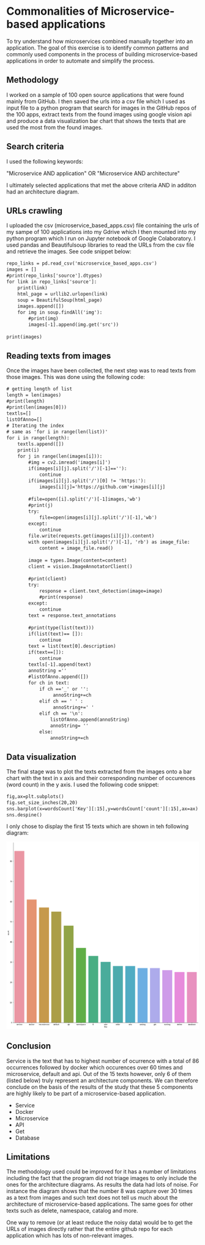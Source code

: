 # Commonalities of Microservice-based applications
To try understand how microservices combined manually together into an application. The goal of this exercise is to identify common patterns and commonly used components in the process of building microservice-based applications in order to automate and simplify the process.

## Methodology

I worked on a sample of 100 open source applications that were found mainly from GitHub. I then saved the urls into a csv file which I used as input file to a python program that search for images in the GitHub repos of the 100 apps, extract texts from the found images using google vision api and produce a data visualization bar chart that shows the texts that are used the most from the found images.

## Search criteria

I used the following keywords:

"Microservice AND application" OR
"Microservice AND architecture"

I ultimately selected applications that met the above criteria AND in additon had an architecture diagram.

## URLs crawling

I uploaded the csv (microservice_based_apps.csv) file containing the urls of my sampe of 100 applications into my Gdrive which I then mounted into my python program which I run on Jupyter notebook of Google Colaboratory. 
I used pandas and Beautifulsoup libraries to read the URLs from the csv file and retrieve the images. See code snippet below:


	repo_links = pd.read_csv('microservice_based_apps.csv')
	images = []
	#print(repo_links['source'].dtypes)
	for link in repo_links['source']:
	    print(link)
	    html_page = urllib2.urlopen(link)
	    soup = BeautifulSoup(html_page)
	    images.append([])
	    for img in soup.findAll('img'):
	        #print(img)
	        images[-1].append(img.get('src'))
	        
	print(images)

## Reading texts from images

Once the images have been collected, the next step was to read texts from those images. This was done using the following code:


	# getting length of list 
	length = len(images) 
	#print(length)
	#print(len(images[0]))
	textls=[]
	listOfAnno=[]
	# Iterating the index 
	# same as 'for i in range(len(list))' 
	for i in range(length):
	    textls.append([])
	    print(i)
	    for j in range(len(images[i])):
	        #img = cv2.imread('images[i]')
	        if(images[i][j].split('/')[-1]==''):
	            continue
	        if(images[i][j].split('/')[0] != 'https:'):
	            images[i][j]='https://github.com'+images[i][j]
	    
	        #file=open([i].split('/')[-1]images,'wb')
	        #print(j)
	        try:
	            file=open(images[i][j].split('/')[-1],'wb')
	        except:
	            continue 
	        file.write(requests.get(images[i][j]).content)
	        with open(images[i][j].split('/')[-1], 'rb') as image_file:
	            content = image_file.read()
	            
	        image = types.Image(content=content) 
	        client = vision.ImageAnnotatorClient()
	        
	        #print(client)
	        try:
	            response = client.text_detection(image=image)
	            #print(response)
	        except:
	            continue
	        text = response.text_annotations
	        
	        #print(type(list(text)))
	        if(list(text)== []):
	            continue      
	        text = list(text[0].description)
	        if(text==[]):
	            continue
	        textls[-1].append(text)    
	        annoString =''
	        #listOfAnno.append([])
	        for ch in text:
	            if ch =='_' or '': 
	                 annoString+=ch
	            elif ch == ' ' :
	                 annoString+=' '
	            elif ch == '\n':
	                listOfAnno.append(annoString)
	                annoString= ''
	            else:
	                annoString+=ch
      

## Data visualization

The final stage was to plot the texts extracted from the images onto a bar chart with the text in x axis and their corresponding number of occurences (word count) in the y axis. I used the following code snippet:

	
	fig,ax=plt.subplots()
	fig.set_size_inches(20,20)
	sns.barplot(x=wordsCount['Key'][:15],y=wordsCount['count'][:15],ax=ax)
	sns.despine()

I only chose to display the first 15 texts which are shown in teh following diagram:

![alt text](barchart.png)

## Conclusion

Service is the text that has to highest number of ocurrence with a total of 86 occurrences followed by docker which occurences over 60 times and microservice, default and api. Out of the 15 texts however, only 6 of them (listed below) truly represent an architecture components. We can therefore conclude on the basis of the results of the study that these 5 components are highly likely to be part of a microservice-based application.

- Service
- Docker
- Microservice
- API
- Get
- Database

## Limitations
The methodology used could be improved for it has a number of limitations including the fact that the program did not triage images to only include the ones for the architecture diagrams. As results the data had lots of noise. For instance the diagram shows that the number 8 was capture over 30 times as a text from images and such text does not tell us much about the architecture of microservice-based applications. The same goes for other texts such as delete, namespace, catalog and more.

One way to remove (or at least reduce the noisy data) would be to get the URLs of images directly rather that the entire github repo for each application which has lots of non-relevant images.